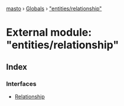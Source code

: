 [masto](../README.md) › [Globals](../globals.md) › ["entities/relationship"](_entities_relationship_.md)

# External module: "entities/relationship"

## Index

### Interfaces

* [Relationship](../interfaces/_entities_relationship_.relationship.md)
